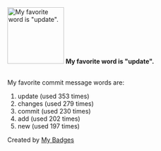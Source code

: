 <img src="https://my-badges.github.io/my-badges/favorite-word.png" alt="My favorite word is &quot;update&quot;." title="My favorite word is &quot;update&quot;." width="128">
<strong>My favorite word is &quot;update&quot;.</strong>
<br><br>

My favorite commit message words are:

1. update (used 353 times)
2. changes (used 279 times)
3. commit (used 230 times)
4. add (used 202 times)
5. new (used 197 times)


Created by <a href="https://github.com/my-badges/my-badges">My Badges</a>